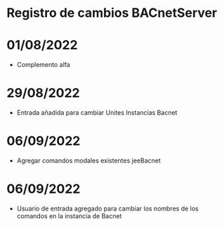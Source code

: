 # Registro de cambios BACnetServer


# 01/08/2022

- Complemento alfa


# 29/08/2022

- Entrada añadida para cambiar Unites Instancias Bacnet


# 06/09/2022

- Agregar comandos modales existentes jeeBacnet


# 06/09/2022

- Usuario de entrada agregado para cambiar los nombres de los comandos en la instancia de Bacnet





